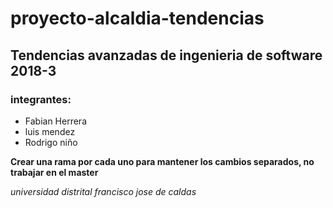 # proyecto-alcaldia-tendencias
## Tendencias avanzadas de ingenieria de software 2018-3
### integrantes:
* Fabian Herrera 
* luis mendez
* Rodrigo niño

**Crear una rama por cada uno para mantener los cambios separados, no trabajar en el master**  

*universidad distrital francisco jose de caldas*
